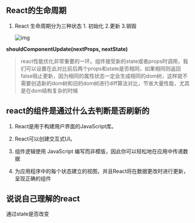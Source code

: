 ## React的生命周期

1. React 生命周期分为三种状态 1. 初始化 2.更新 3.销毁

   ![img](https://images2015.cnblogs.com/blog/588767/201612/588767-20161205190022429-1074951616.jpg)

**shouldComponentUpdate(nextProps, nextState)**

> react性能优化非常重要的一环。组件接受新的state或者props时调用，我们可以设置在此对比前后两个props和state是否相同，如果相同则返回false阻止更新，因为相同的属性状态一定会生成相同的dom树，这样就不需要创造新的dom树和旧的dom树进行diff算法对比，节省大量性能，尤其是在dom结构复杂的时候

## react的组件是通过什么去判断是否刷新的

1. React是用于构建用户界面的JavaScript库。

2. React可以创建交互式UI。
3. 组件逻辑使用 JavaScript 编写而非模版，因此你可以轻松地在应用中传递数据
4. 为应用程序中的每个状态建立的视图，并且React将在数据更改时进行更新，呈现正确的组件

## 说说自己理解的react

通过state是否改变